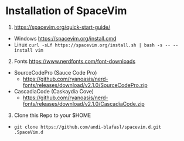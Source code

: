 # Installation of SpaceVim

1. https://spacevim.org/quick-start-guide/
  - Windows https://spacevim.org/install.cmd
  - Linux `curl -sLf https://spacevim.org/install.sh | bash -s -- --install vim`
2. Fonts https://www.nerdfonts.com/font-downloads
  - SourceCodePro (Sauce Code Pro)
    - https://github.com/ryanoasis/nerd-fonts/releases/download/v2.1.0/SourceCodePro.zip
  - CascadiaCode (Caskaydia Cove)
    - https://github.com/ryanoasis/nerd-fonts/releases/download/v2.1.0/CascadiaCode.zip
3. Clone this Repo to your $HOME
  - `git clone https://github.com/andi-blafasl/spacevim.d.git .SpaceVim.d`

